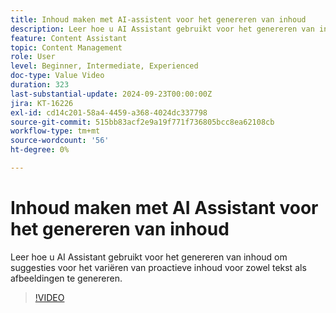 ```yaml
---
title: Inhoud maken met AI-assistent voor het genereren van inhoud
description: Leer hoe u AI Assistant gebruikt voor het genereren van inhoud om suggesties voor het variëren van proactieve inhoud voor zowel tekst als afbeeldingen te genereren.
feature: Content Assistant
topic: Content Management
role: User
level: Beginner, Intermediate, Experienced
doc-type: Value Video
duration: 323
last-substantial-update: 2024-09-23T00:00:00Z
jira: KT-16226
exl-id: cd14c201-58a4-4459-a368-4024dc337798
source-git-commit: 515bb83acf2e9a19f771f736805bcc8ea62108cb
workflow-type: tm+mt
source-wordcount: '56'
ht-degree: 0%

---
```


# Inhoud maken met AI Assistant voor het genereren van inhoud

Leer hoe u AI Assistant gebruikt voor het genereren van inhoud om suggesties voor het variëren van proactieve inhoud voor zowel tekst als afbeeldingen te genereren.

>[!VIDEO](https://video.tv.adobe.com/v/3434641/?learn=on&captions=dut)
